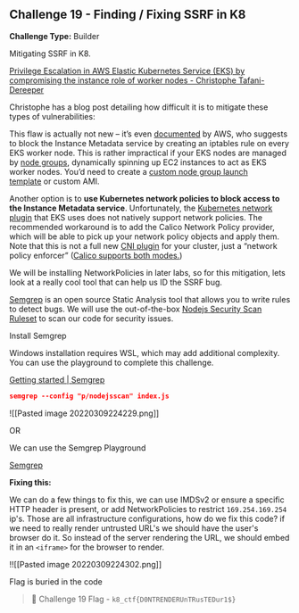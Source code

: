 
## Challenge 19 - Finding / Fixing SSRF in K8

**Challenge Type:** Builder

Mitigating SSRF in K8.

[Privilege Escalation in AWS Elastic Kubernetes Service (EKS) by compromising the instance role of worker nodes - Christophe Tafani-Dereeper](https://blog.christophetd.fr/privilege-escalation-in-aws-elastic-kubernetes-service-eks-by-compromising-the-instance-role-of-worker-nodes/)

Christophe has a blog post detailing how difficult it is to mitigate these types of vulnerabilities:

This flaw is actually not new – it’s even [documented](https://docs.aws.amazon.com/eks/latest/userguide/restrict-ec2-credential-access.html) by AWS, who suggests to block the Instance Metadata service by creating an iptables rule on every EKS worker node. This is rather impractical if your EKS nodes are managed by [node groups](https://docs.aws.amazon.com/eks/latest/userguide/managed-node-groups.html), dynamically spinning up EC2 instances to act as EKS worker nodes. You’d need to create a [custom node group launch template](https://aws.amazon.com/blogs/containers/introducing-launch-template-and-custom-ami-support-in-amazon-eks-managed-node-groups/) or custom AMI.

Another option is to **use Kubernetes network policies to block access to the Instance Metadata service**. Unfortunately, the [Kubernetes network plugin](https://github.com/aws/amazon-vpc-cni-k8s) that EKS uses does not natively support network policies. The recommended workaround is to add the Calico Network Policy provider, which will be able to pick up your network policy objects and apply them. Note that this is not a full new [CNI plugin](https://kubernetes.io/docs/concepts/cluster-administration/networking/) for your cluster, just a “network policy enforcer” ([Calico supports both modes.](https://www.projectcalico.org/calico-network-policy-comes-to-kubernetes/))

We will be installing NetworkPolicies in later labs, so for this mitigation, lets look at a really cool tool that can help us ID the SSRF bug.

[Semgrep](https://semgrep.dev) is an open source Static Analysis tool that allows you to write rules to detect bugs. We will use the out-of-the-box [Nodejs Security Scan Ruleset](https://semgrep.dev/p/nodejsscan) to scan our code for security issues.

Install Semgrep

Windows installation requires WSL, which may add additional complexity. You can use the playground to complete this challenge.

[Getting started | Semgrep](https://semgrep.dev/docs/getting-started/)

```json
semgrep --config "p/nodejsscan" index.js
```

![[Pasted image 20220309224229.png]]

OR

We can use the Semgrep Playground

[Semgrep](https://semgrep.dev/s/thedeadrobots:ssrf_node_detection)

**Fixing this:**

We can do a few things to fix this, we can use IMDSv2 or ensure a specific HTTP header is present, or add NetworkPolicies to restrict `169.254.169.254` ip's. Those are all infrastructure configurations, how do we fix this code? if we need to really render untrusted URL's we should have the user's browser do it. So instead of the server rendering the URL, we should embed it in an `<iframe>` for the browser to render.

!![[Pasted image 20220309224302.png]]

Flag is buried in the code

> 🏁 Challenge 19 Flag - `k8_ctf{D0NTRENDERUnTRusTEDur1$}`


